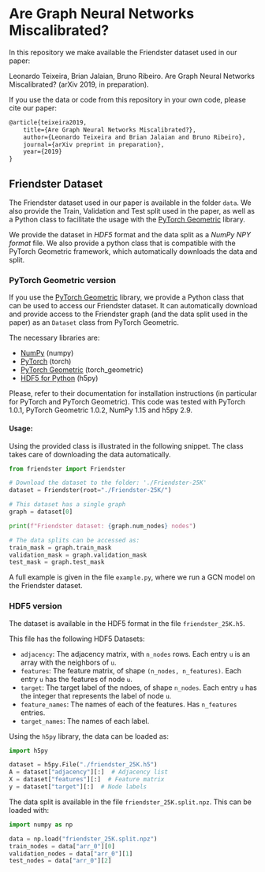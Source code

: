 # Are Graph Neural Networks Miscalibrated?

In this repository we make available the Friendster dataset used in our
paper:

Leonardo Teixeira, Brian Jalaian, Bruno Ribeiro. Are Graph Neural Networks
Miscalibrated? (arXiv 2019, in preparation).

If you use the data or code from this repository in your own code, please cite
our paper:
```tex
@article{teixeira2019,
	title={Are Graph Neural Networks Miscalibrated?},
	author={Leonardo Teixeira and Brian Jalaian and Bruno Ribeiro},
	journal={arXiv preprint in preparation},
	year={2019}
}
```

## Friendster Dataset

The Friendster dataset used in our paper is available in the folder
`data`. We also provide the Train, Validation and Test split used
in the paper, as well as a Python class to facilitate the usage with the
[PyTorch Geometric][1] library.

We provide the dataset in *HDF5* format and the data split as a *NumPy
NPY format* file. We also provide a python class that is compatible with
the PyTorch Geometric framework, which automatically downloads the data
and split.

### PyTorch Geometric version

If you use the [PyTorch Geometric][1] library, we provide a Python class
that can be used to access our Friendster dataset. It can automatically
download and provide access to the Friendster graph (and the data split
used in the paper) as an `Dataset` class from PyTorch Geometric.

The necessary libraries are:
- [NumPy](https://www.numpy.org/) (numpy)
- [PyTorch](https://pytorch.org/) (torch)
- [PyTorch Geometric](https://rusty1s.github.io/) (torch_geometric)
- [HDF5 for Python](https://www.h5py.org/) (h5py)

Please, refer to their documentation for installation instructions (in
particular for PyTorch and PyTorch Geometric). This code was tested with
PyTorch 1.0.1, PyTorch Geometric 1.0.2, NumPy 1.15 and h5py 2.9.

#### Usage:

Using the provided class is illustrated in the following snippet. The
class takes care of downloading the data automatically.

```python
from friendster import Friendster

# Download the dataset to the folder: './Friendster-25K'
dataset = Friendster(root="./Friendster-25K/")

# This dataset has a single graph
graph = dataset[0]

print(f"Friendster dataset: {graph.num_nodes} nodes")

# The data splits can be accessed as:
train_mask = graph.train_mask
validation_mask = graph.validation_mask
test_mask = graph.test_mask
```

A full example is given in the file `example.py`, where we run a GCN
model on the Friendster dataset.

### HDF5 version

The dataset is available in the HDF5 format in the file
`friendster_25K.h5`.

This file has the following HDF5 Datasets:
- `adjacency`: The adjacency matrix, with `n_nodes` rows. Each entry `u`
  is an array with the neighbors of `u`.
- `features`: The feature matrix, of shape `(n_nodes, n_features)`. Each
  entry `u` has the features of node `u`.
- `target`: The target label of the ndoes, of shape `n_nodes`. Each
  entry `u` has the integer that represents the label of node `u`.
- `feature_names`: The names of each of the features. Has `n_features`
  entries.
- `target_names`: The names of each label.

Using the `h5py` library, the data can be loaded as:
```python
import h5py

dataset = h5py.File("./friendster_25K.h5")
A = dataset["adjacency"][:]  # Adjacency list
X = dataset["features"][:]  # Feature matrix
y = dataset["target"][:]  # Node labels
```

The data split is available in the file `friendster_25K.split.npz`. This
can be loaded with:

```python
import numpy as np

data = np.load("friendster_25K.split.npz")
train_nodes = data["arr_0"][0]
validation_nodes = data["arr_0"][1]
test_nodes = data["arr_0"][2]
```

[1]: https://github.com/rusty1s/pytorch_geometric
